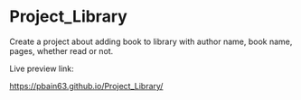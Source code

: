 # Project_Library
Create a project about adding book to library with author name, book name, pages, whether read or not.



Live preview link:

https://pbain63.github.io/Project_Library/
